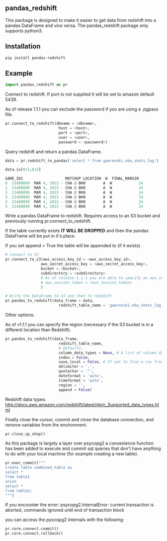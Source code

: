 ## pandas_redshift

This package is designed to make it easier to get data from redshift into a pandas DataFrame and vice versa.
The pandas_redshift package only supports python3.

## Installation

```python
pip install pandas-redshift
```

## Example
```python
import pandas_redshift as pr
```

Connect to redshift. If port is not supplied it will be set to amazon default 5439.

As of release 1.1.1 you can exclude the password if you are using a .pgpass file.

```python
pr.connect_to_redshift(dbname = <dbname>,
                        host = <host>,
                        port = <port>,
                        user = <user>,
                        password = <password>)
```

Query redshift and return a pandas DataFrame.

```python
data = pr.redshift_to_pandas('select * from gawronski.nba_shots_log')

data.ix[0:5,0:5]

GAME_ID1                   MATCHUP LOCATION  W  FINAL_MARGIN
0  21400899  MAR 4, 2015 - CHA @ BKN        A  W            24
1  21400899  MAR 4, 2015 - CHA @ BKN        A  W            24
2  21400899  MAR 4, 2015 - CHA @ BKN        A  W            24
3  21400899  MAR 4, 2015 - CHA @ BKN        A  W            24
4  21400899  MAR 4, 2015 - CHA @ BKN        A  W            24
5  21400899  MAR 4, 2015 - CHA @ BKN        A  W            24
```

Write a pandas DataFrame to redshift. Requires access to an S3 bucket and previously running pr.connect_to_redshift.

If the table currently exists **IT WILL BE DROPPED** and then the pandas DataFrame will be put in it's place.

If you set append = True the table will be appended to (if it exists).

```python
# Connect to S3
pr.connect_to_s3(aws_access_key_id = <aws_access_key_id>,
                aws_secret_access_key = <aws_secret_access_key>,
                bucket = <bucket>,
                subdirectory = <subdirectory>
                # As of release 1.1.1 you are able to specify an aws_session_token (if necessary):
                # aws_session_token = <aws_session_token>
                )

# Write the DataFrame to S3 and then to redshift
pr.pandas_to_redshift(data_frame = data,
                        redshift_table_name = 'gawronski.nba_shots_log')

```

Other options:

As of v1.1.1 you can specify the region (necessary if the S3 bucket is in a different location than Redshift).

```python
pr.pandas_to_redshift(data_frame,
                        redshift_table_name,
                        # Defaults:
                        column_data_types = None, # A list of column data types. If not supplied all columns will default to varchar(256)
                        index = False,
                        save_local = False, # If set to True a csv from the data frame will save in the current directory
                        delimiter = ',',
                        quotechar = '"',
                        dateformat = 'auto',
                        timeformat = 'auto',
                        region = '',
                        append = False)

```
Redshift data types: http://docs.aws.amazon.com/redshift/latest/dg/c_Supported_data_types.html

Finally close the cursor, commit and close the database connection, and remove variables from the environment.

```python
pr.close_up_shop()
```


As this package is largely a layer over psycopg2 a convenience function has been added to execute and commit sql queries that don't have anything to do with your local machine (for example creating a new table).

```python
pr.exec_commit("""
create table combined_table as
select *
from table1
union
select *
from table2;
""")
```

If you encounter the error:
psycopg2.InternalError: current transaction is aborted, commands ignored until end of transaction block

you can access the pyscopg2 internals with the following:

```python
pr.core.connect.commit()
pr.core.connect.rollback()
```
